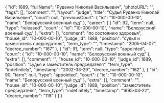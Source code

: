 {
    "id": 1889,
    "fullName": "Руденко Николай Васильевич",
    "photoURL": "",
    "tags": [],
    "comment": "",
    "layout": "judge",
    "title": "Судья Руденко Николай Васильевич",
    "court": null,
    "previousCourt": {
        "id": "10-000-00-10",
        "name": "Белорусский военный суд"
    },
    "career": [
        {
            "id": 92,
            "term": null,
            "type": "released",
            "court": {
                "id": "10-000-00-10",
                "name": "Белорусский военный суд"
            },
            "extra": [],
            "comment": "по состоянию здоровья",
            "house_id": "10-000-00-10",
            "judge_id": 1889,
            "position": "судья и заместитель председателя",
            "term_type": "",
            "timestamp": "2005-04-07",
            "decree_number": "167"
        },
        {
            "id": 91,
            "term": null,
            "type": "appointed",
            "court": {
                "id": "10-000-00-10",
                "name": "Белорусский военный суд"
            },
            "extra": [],
            "comment": "",
            "house_id": "10-000-00-10",
            "judge_id": 1889,
            "position": "судья и заместитель председателя",
            "term_type": "indefinitely",
            "timestamp": "2002-03-29",
            "decree_number": "162"
        },
        {
            "id": 90,
            "term": null,
            "type": "appointed",
            "court": {
                "id": "10-000-00-10",
                "name": "Белорусский военный суд"
            },
            "extra": [],
            "comment": "",
            "house_id": "10-000-00-10",
            "judge_id": 1889,
            "position": "заместитель председателя",
            "term_type": "indefinitely",
            "timestamp": "1995-03-22",
            "decree_number": "118"
        }
    ]
}
